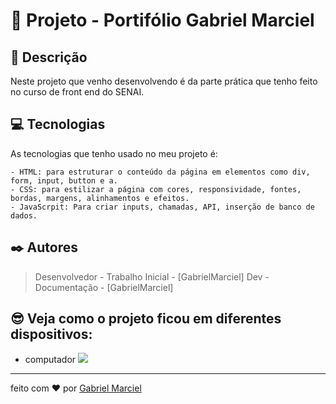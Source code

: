<!-- Esse exemplo e um pouco mais elaborado para  quem quer mostra mais informações sobre seus projetos pessoais -->


# 🚀 Projeto - Portifólio Gabriel Marciel

## 📝 Descrição

   Neste projeto que venho desenvolvendo é da parte prática que tenho feito 
   no curso de front end do SENAI. 
  

## 💻 Tecnologias
 
As tecnologias que tenho usado no meu projeto é:
  
     
    - HTML: para estruturar o conteúdo da página em elementos como div, form, input, button e a.
    - CSS: para estilizar a página com cores, responsividade, fontes, bordas, margens, alinhamentos e efeitos.
    - JavaScrpit: Para criar inputs, chamadas, API, inserção de banco de dados.


## ✒️ Autores

  
   > Desenvolvedor - Trabalho Inicial - [GabrielMarciel]
   > Dev - Documentação - [GabrielMarciel]

   
   
## 😎 Veja como o projeto ficou em diferentes dispositivos:

- computador 
![](https://gabrielmarciel93.github.io/projetoIntegrador/)

----

feito com ❤️ por [Gabriel Marciel](https://github.com/gabrielmarciel93)
